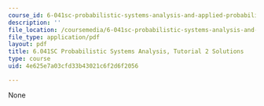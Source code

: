 ```yaml
---
course_id: 6-041sc-probabilistic-systems-analysis-and-applied-probability-fall-2013
description: ''
file_location: /coursemedia/6-041sc-probabilistic-systems-analysis-and-applied-probability-fall-2013/4e625e7a03cfd33b43021c6f2d6f2056_MIT6_041SCF13_tut02_sol.pdf
file_type: application/pdf
layout: pdf
title: 6.041SC Probabilistic Systems Analysis, Tutorial 2 Solutions
type: course
uid: 4e625e7a03cfd33b43021c6f2d6f2056

---
```

None